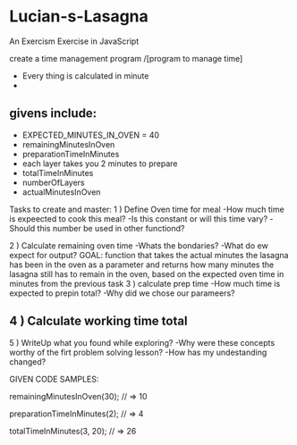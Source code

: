 # Lucian-s-Lasagna
An Exercism Exercise in JavaScript

create a time management program /[program to manage time] 

* Every thing is calculated in minute
* 
givens include:
-
* EXPECTED_MINUTES_IN_OVEN = 40
* remainingMinutesInOven 
* preparationTimeInMinutes
* each layer takes you 2 minutes to prepare
* totalTimeInMinutes
* numberOfLayers
* actualMinutesInOven

Tasks to create and master:
1 ) Define Oven time for meal
-How much time is expeected to cook this meal?
-Is this constant or will this time vary?
-Should this number be used in other functiond?

2 ) Calculate remaining oven time 
-Whats the bondaries?
-What do ew expect for output?
GOAL: function that takes the actual minutes the lasagna has been in the oven as a parameter and returns how many minutes the lasagna still has to remain in the oven, based on the expected oven time in minutes from the previous task
3 ) calculate prep time
-How much time is expected to prepin total?
-Why did we chose our parameers?

4 ) Calculate working time total
-

5 ) WriteUp what you found while exploring?
-Why were these concepts worthy of the firt problem solving lesson?
-How has my undestanding changed?



GIVEN CODE SAMPLES:

remainingMinutesInOven(30);
// => 10

preparationTimeInMinutes(2);
// => 4

totalTimeInMinutes(3, 20);
// => 26
